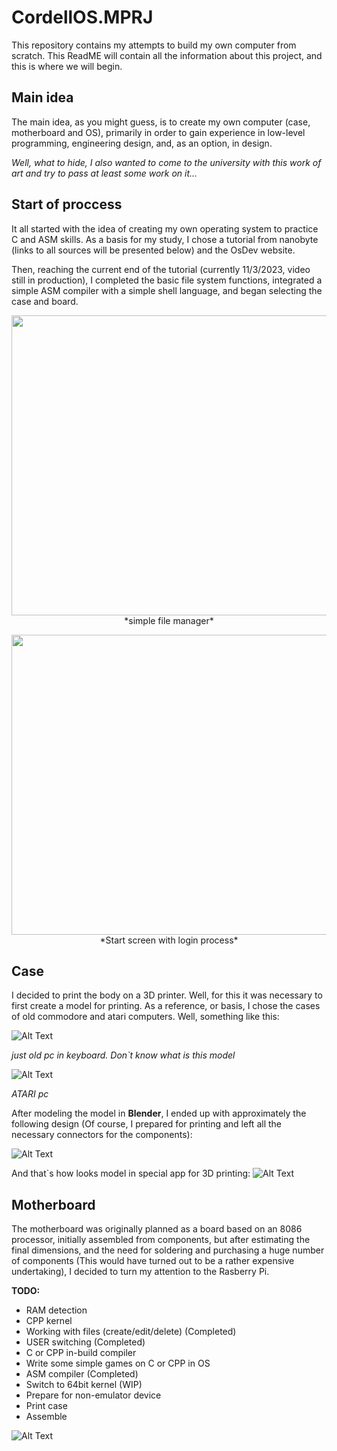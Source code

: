 # CordellOS.MPRJ
This repository contains my attempts to build my own computer from scratch. This ReadME will contain all the information about this project, and this is where we will begin.

## Main idea 
The main idea, as you might guess, is to create my own computer (case, motherboard and OS), primarily in order to gain experience in low-level programming, engineering design, and, as an option, in design.

*Well, what to hide, I also wanted to come to the university with this work of art and try to pass at least some work on it...*

## Start of proccess
It all started with the idea of creating my own operating system to practice C and ASM skills. As a basis for my study, I chose a tutorial from nanobyte (links to all sources will be presented below) and the OsDev website.

Then, reaching the current end of the tutorial (currently 11/3/2023, video still in production), I completed the basic file system functions, integrated a simple ASM compiler with a simple shell language, and began selecting the case and board.

<p align="center">
  <img width="800" height="480" src="https://github.com/j1sk1ss/CordellOS.MPRJ/blob/main/covers/6_cover.jpeg">
  <br>
    <text> *simple file manager* </text>
  </br>
</p>



<p align="center">
  <img width="800" height="480" src="https://github.com/j1sk1ss/CordellOS.MPRJ/blob/main/covers/7_cover.jpeg">
    <br>
      <text> *Start screen with login process* </text>
    </br>
</p>


## Case
I decided to print the body on a 3D printer. Well, for this it was necessary to first create a model for printing.
As a reference, or basis, I chose the cases of old commodore and atari computers. Well, something like this:

![Alt Text](https://github.com/j1sk1ss/CordellOS.MPRJ/blob/main/covers/1_cover.jpg)

*just old pc in keyboard. Don`t know what is this model*

![Alt Text](https://github.com/j1sk1ss/CordellOS.MPRJ/blob/main/covers/2_cover.png)

*ATARI pc*

After modeling the model in **Blender**, I ended up with approximately the following design (Of course, I prepared for printing and left all the necessary connectors for the components):

![Alt Text](https://github.com/j1sk1ss/CordellOS.MPRJ/blob/main/covers/3_cover.png)

And that`s how looks model in special app for 3D printing:
![Alt Text](https://github.com/j1sk1ss/CordellOS.MPRJ/blob/main/covers/5_cover.jpg)

## Motherboard
The motherboard was originally planned as a board based on an 8086 processor, initially assembled from components, but after estimating the final dimensions, and the need for soldering and purchasing a huge number of components (This would have turned out to be a rather expensive undertaking), I decided to turn my attention to the Rasberry Pi.

**TODO:**

- RAM detection
- CPP kernel
- Working with files (create/edit/delete) (Completed)
- USER switching (Completed)
- С or CPP in-build compiler
- Write some simple games on C or CPP in OS
- ASM compiler  (Completed)
- Switch to 64bit kernel (WIP)
- Prepare for non-emulator device
- Print case
- Assemble

![Alt Text](https://github.com/j1sk1ss/CordellOS.MPRJ/blob/main/cover.png)
